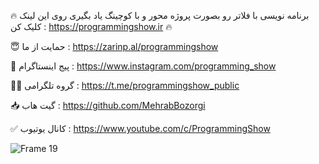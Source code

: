 🔥 برنامه نویسی با فلاتر رو بصورت پروژه محور و با کوچینگ یاد بگیری روی این لینک کلیک کن : https://programmingshow.ir 🔥

😇 حمایت از ما : https://zarinp.al/programmingshow

📱 پیج اینستاگرام : https://www.instagram.com/programming_show 

👨‍💻 گروه تلگرامی : https://t.me/programmingshow_public

📥 گیت هاب : https://github.com/MehrabBozorgi

✅ کانال یوتیوب : https://www.youtube.com/c/ProgrammingShow



![Frame 19](https://github.com/MehrabBozorgi/flutter_restaurant_authentication/assets/78899995/35c9ad3c-dfca-4e5f-a598-bba5472ccf52)
